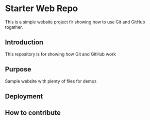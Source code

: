 # Starter Web Repo

This is a simple website project fir showing how to use Git and GitHub togather.
## Introduction 

This repository is for showing how Git and GitHub work

## Purpose

Sample website with plenty of files for demos

## Deployment

## How to contribute